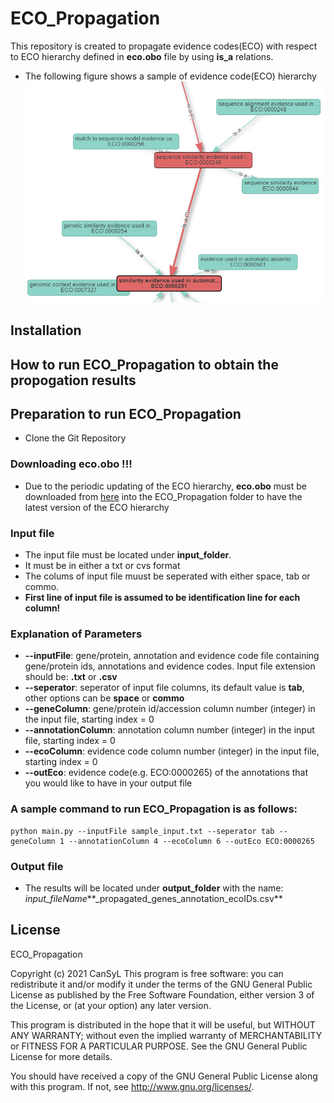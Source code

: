 # ECO_Propagation
 This repository is created to propagate evidence codes(ECO) with respect to ECO hierarchy defined in **eco.obo** file by using **is_a** relations.
* The following figure shows a sample of evidence code(ECO) hierarchy
![alt text](https://github.com/gozsari/ECO_Propagation/blob/main/images/eco.PNG)

## Installation

## How to run ECO_Propagation to obtain the propogation results 

## Preparation to run ECO_Propagation

* Clone the Git Repository

### Downloading eco.obo !!!
* Due to the periodic updating of the ECO hierarchy, **eco.obo** must be downloaded from [here](https://raw.githubusercontent.com/evidenceontology/evidenceontology/master/eco.obo) into the ECO_Propagation folder to have the latest version of the ECO hierarchy

### Input file 
* The input file must be located under **input_folder**.
* It must be in either a txt or cvs format
* The colums of input file muust be seperated with either space, tab or commo.
* **First line of input file is assumed to be identification line for each column!**

### Explanation of Parameters
* **--inputFile**: gene/protein, annotation and evidence code file containing gene/protein ids, annotations and evidence codes. Input file extension should be: **.txt** or **.csv**
* **--seperator**: seperator of input file columns, its default value is **tab**, other options can be **space** or **commo**
* **--geneColumn**: gene/protein id/accession column number (integer) in the input file, starting index = 0
* **--annotationColumn**: annotation column number (integer) in the input file, starting index = 0
* **--ecoColumn**: evidence code column number (integer) in the input file, starting index = 0
* **--outEco**: evidence code(e.g. ECO:0000265) of the annotations that you would like to have in your output file 
### A sample command to run ECO_Propagation is as follows:
```
python main.py --inputFile sample_input.txt --seperator tab --geneColumn 1 --annotationColumn 4 --ecoColumn 6 --outEco ECO:0000265

```

### Output file

* The results will be located under **output_folder** with the name: *input_fileName***_propagated_genes_annotation_ecoIDs.csv**

## License
ECO_Propagation

Copyright (c) 2021 CanSyL
This program is free software: you can redistribute it and/or modify it under the terms of the GNU General Public License as published by the Free Software Foundation, either version 3 of the License, or (at your option) any later version.

This program is distributed in the hope that it will be useful, but WITHOUT ANY WARRANTY; without even the implied warranty of MERCHANTABILITY or FITNESS FOR A PARTICULAR PURPOSE. See the GNU General Public License for more details.

You should have received a copy of the GNU General Public License along with this program. If not, see http://www.gnu.org/licenses/.


